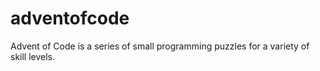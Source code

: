 # adventofcode
Advent of Code is a series of small programming puzzles for a variety of skill levels.
